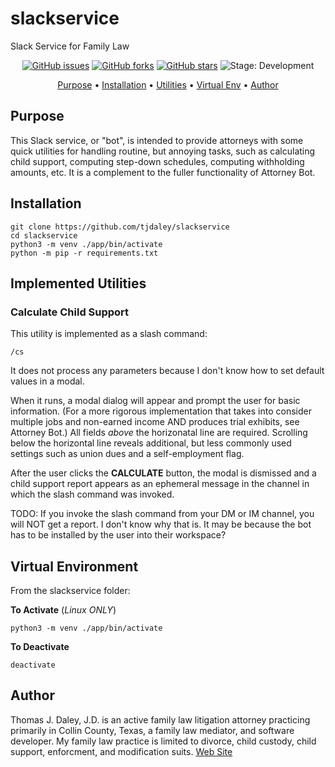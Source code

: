 # slackservice
Slack Service for Family Law

<p align="center">
    <a href="https://github.com/tjdaley/slackservice/issues"><img alt="GitHub issues" src="https://img.shields.io/github/issues/tjdaley/slackservice"></a>
    <a href="https://github.com/tjdaley/slackservice/network"><img alt="GitHub forks" src="https://img.shields.io/github/forks/tjdaley/slackservice"></a>
    <a href="https://github.com/tjdaley/slackservice/stargazers"><img alt="GitHub stars" src="https://img.shields.io/github/stars/tjdaley/slackservice"><a>
    <img alt="Stage: Development" src="https://img.shields.io/badge/stage-Development-orange">
</p>
<p align="center">
    <a href="#purpose">Purpose</a> &bull;
    <a href="#installation">Installation</a> &bull;
    <a href="#implemented-utilities">Utilities</a> &bull;
    <a href="#virtual-environment">Virtual Env</a> &bull;
    <a href="#author">Author</a>
</p>

## Purpose
This Slack service, or "bot", is intended to provide attorneys with some quick utilities for handling
routine, but annoying tasks, such as calculating child support, computing step-down schedules, computing
withholding amounts, etc. It is a complement to the fuller functionality of Attorney Bot.

## Installation
```
git clone https://github.com/tjdaley/slackservice
cd slackservice
python3 -m venv ./app/bin/activate
python -m pip -r requirements.txt
```

## Implemented Utilities

### Calculate Child Support
This utility is implemented as a slash command:

```
/cs 
```

It does not process any parameters because I don't know how to set default values in a modal.

When it runs, a modal dialog will appear and prompt the user for basic information. (For a more rigorous
implementation that takes into consider multiple jobs and non-earned income AND produces trial exhibits,
see Attorney Bot.) All fields *above* the horizonatal line are required. Scrolling below the horizontal line
reveals additional, but less commonly used settings such as union dues and a self-employment flag.

After the user clicks the **CALCULATE** button, the modal is dismissed and a child support report appears
as an ephemeral message in the channel in which the slash command was invoked.

TODO: If you invoke the slash command from your DM or IM channel, you will NOT get a report. I don't know
why that is. It may be because the bot has to be installed by the user into their workspace?

## Virtual Environment

From the slackservice folder:

**To Activate** (*Linux ONLY*)
```
python3 -m venv ./app/bin/activate
```

**To Deactivate**
```
deactivate 
```

## Author

Thomas J. Daley, J.D. is an active family law litigation attorney practicing primarily in Collin County, Texas, a family law mediator, and software developer. My family law practice is limited to divorce, child custody, child support, enforcment, and modification suits. [Web Site](https://koonsfuller.com/attorneys/tom-daley/)
